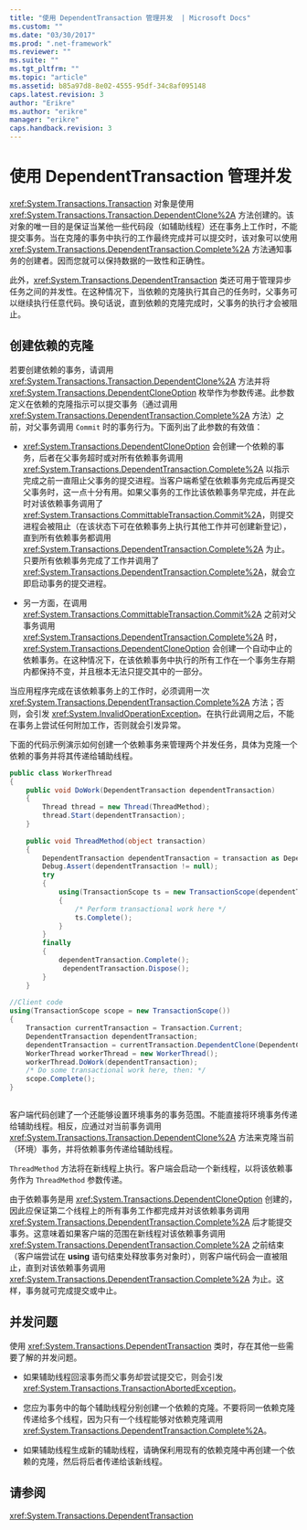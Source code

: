 ```yaml
---
title: "使用 DependentTransaction 管理并发  | Microsoft Docs"
ms.custom: ""
ms.date: "03/30/2017"
ms.prod: ".net-framework"
ms.reviewer: ""
ms.suite: ""
ms.tgt_pltfrm: ""
ms.topic: "article"
ms.assetid: b85a97d8-8e02-4555-95df-34c8af095148
caps.latest.revision: 3
author: "Erikre"
ms.author: "erikre"
manager: "erikre"
caps.handback.revision: 3
---
```

# 使用 DependentTransaction 管理并发 
<xref:System.Transactions.Transaction> 对象是使用 <xref:System.Transactions.Transaction.DependentClone%2A> 方法创建的。该对象的唯一目的是保证当某他一些代码段（如辅助线程）还在事务上工作时，不能提交事务。当在克隆的事务中执行的工作最终完成并可以提交时，该对象可以使用 <xref:System.Transactions.DependentTransaction.Complete%2A> 方法通知事务的创建者。因而您就可以保持数据的一致性和正确性。  
  
 此外，<xref:System.Transactions.DependentTransaction> 类还可用于管理异步任务之间的并发性。在这种情况下，当依赖的克隆执行其自己的任务时，父事务可以继续执行任意代码。换句话说，直到依赖的克隆完成时，父事务的执行才会被阻止。  
  
## 创建依赖的克隆  
 若要创建依赖的事务，请调用 <xref:System.Transactions.Transaction.DependentClone%2A> 方法并将 <xref:System.Transactions.DependentCloneOption> 枚举作为参数传递。此参数定义在依赖的克隆指示可以提交事务（通过调用 <xref:System.Transactions.DependentTransaction.Complete%2A> 方法）之前，对父事务调用 `Commit` 时的事务行为。下面列出了此参数的有效值：  
  
-   <xref:System.Transactions.DependentCloneOption> 会创建一个依赖的事务，后者在父事务超时或对所有依赖事务调用 <xref:System.Transactions.DependentTransaction.Complete%2A> 以指示完成之前一直阻止父事务的提交进程。当客户端希望在依赖事务完成后再提交父事务时，这一点十分有用。如果父事务的工作比该依赖事务早完成，并在此时对该依赖事务调用了 <xref:System.Transactions.CommittableTransaction.Commit%2A>，则提交进程会被阻止（在该状态下可在依赖事务上执行其他工作并可创建新登记），直到所有依赖事务都调用 <xref:System.Transactions.DependentTransaction.Complete%2A> 为止。只要所有依赖事务完成了工作并调用了 <xref:System.Transactions.DependentTransaction.Complete%2A>，就会立即启动事务的提交进程。  
  
-   另一方面，在调用 <xref:System.Transactions.CommittableTransaction.Commit%2A> 之前对父事务调用 <xref:System.Transactions.DependentTransaction.Complete%2A> 时，<xref:System.Transactions.DependentCloneOption> 会创建一个自动中止的依赖事务。在这种情况下，在该依赖事务中执行的所有工作在一个事务生存期内都保持不变，并且根本无法只提交其中的一部分。  
  
 当应用程序完成在该依赖事务上的工作时，必须调用一次 <xref:System.Transactions.DependentTransaction.Complete%2A> 方法；否则，会引发 <xref:System.InvalidOperationException>。在执行此调用之后，不能在事务上尝试任何附加工作，否则就会引发异常。  
  
 下面的代码示例演示如何创建一个依赖事务来管理两个并发任务，具体为克隆一个依赖的事务并将其传递给辅助线程。  
  
```csharp  
public class WorkerThread  
{  
    public void DoWork(DependentTransaction dependentTransaction)  
    {  
        Thread thread = new Thread(ThreadMethod);  
        thread.Start(dependentTransaction);   
    }  
  
    public void ThreadMethod(object transaction)   
    {   
        DependentTransaction dependentTransaction = transaction as DependentTransaction;  
        Debug.Assert(dependentTransaction != null);   
        try  
        {  
            using(TransactionScope ts = new TransactionScope(dependentTransaction))  
            {  
                /* Perform transactional work here */   
                ts.Complete();  
            }  
        }  
        finally  
        {  
            dependentTransaction.Complete();   
             dependentTransaction.Dispose();   
        }  
    }  
  
//Client code   
using(TransactionScope scope = new TransactionScope())  
{  
    Transaction currentTransaction = Transaction.Current;  
    DependentTransaction dependentTransaction;      
    dependentTransaction = currentTransaction.DependentClone(DependentCloneOption.BlockCommitUntilComplete);  
    WorkerThread workerThread = new WorkerThread();  
    workerThread.DoWork(dependentTransaction);  
    /* Do some transactional work here, then: */  
    scope.Complete();  
}  
  
```  
  
 客户端代码创建了一个还能够设置环境事务的事务范围。不能直接将环境事务传递给辅助线程。相反，应通过对当前事务调用 <xref:System.Transactions.Transaction.DependentClone%2A> 方法来克隆当前（环境）事务，并将依赖事务传递给辅助线程。  
  
 `ThreadMethod` 方法将在新线程上执行。客户端会启动一个新线程，以将该依赖事务作为 `ThreadMethod` 参数传递。  
  
 由于依赖事务是用 <xref:System.Transactions.DependentCloneOption> 创建的，因此应保证第二个线程上的所有事务工作都完成并对该依赖事务调用 <xref:System.Transactions.DependentTransaction.Complete%2A> 后才能提交事务。这意味着如果客户端的范围在新线程对该依赖事务调用 <xref:System.Transactions.DependentTransaction.Complete%2A> 之前结束（客户端尝试在 **using** 语句结束处释放事务对象时），则客户端代码会一直被阻止，直到对该依赖事务调用 <xref:System.Transactions.DependentTransaction.Complete%2A> 为止。这样，事务就可完成提交或中止。  
  
## 并发问题  
 使用 <xref:System.Transactions.DependentTransaction> 类时，存在其他一些需要了解的并发问题。  
  
-   如果辅助线程回滚事务而父事务却尝试提交它，则会引发 <xref:System.Transactions.TransactionAbortedException>。  
  
-   您应为事务中的每个辅助线程分别创建一个依赖的克隆。不要将同一依赖克隆传递给多个线程，因为只有一个线程能够对依赖克隆调用 <xref:System.Transactions.DependentTransaction.Complete%2A>。  
  
-   如果辅助线程生成新的辅助线程，请确保利用现有的依赖克隆中再创建一个依赖的克隆，然后将后者传递给该新线程。  
  
## 请参阅  
 <xref:System.Transactions.DependentTransaction>